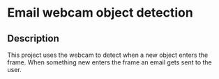 # Email webcam object detection

## Description

This project uses the webcam to detect when a new object enters the frame. When something new enters the frame an email gets sent to the user.
